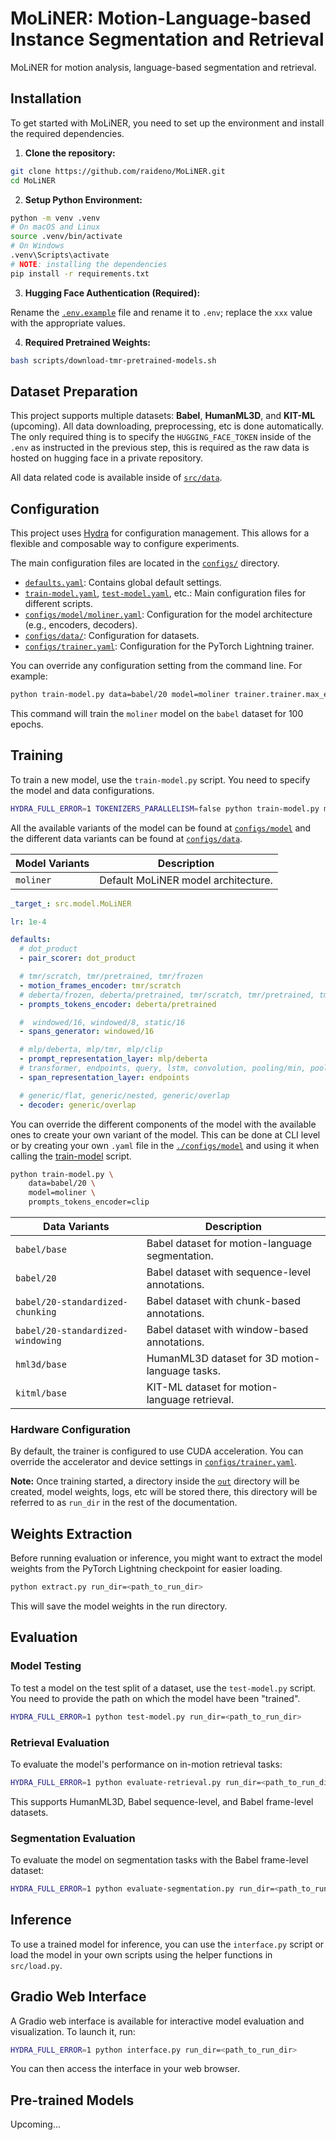 # MoLiNER: Motion-Language-based Instance Segmentation and Retrieval

MoLiNER for motion analysis, language-based segmentation and retrieval.

## Installation

To get started with MoLiNER, you need to set up the environment and install the required dependencies.

1. **Clone the repository:**

```bash
git clone https://github.com/raideno/MoLiNER.git
cd MoLiNER
```

2. **Setup Python Environment:**

```bash
python -m venv .venv
# On macOS and Linux
source .venv/bin/activate
# On Windows
.venv\Scripts\activate
# NOTE: installing the dependencies
pip install -r requirements.txt
```

3. **Hugging Face Authentication (Required):**

Rename the [`.env.example`](./.env.example) file and rename it to `.env`; replace the `xxx` value with the appropriate values.

4. **Required Pretrained Weights:**

```bash
bash scripts/download-tmr-pretrained-models.sh
```

## Dataset Preparation

This project supports multiple datasets: **Babel**, **HumanML3D**, and **KIT-ML** (upcoming). All data downloading, preprocessing, etc is done automatically. The only required thing is to specify the `HUGGING_FACE_TOKEN` inside of the `.env` as instructed in the previous step, this is required as the raw data is hosted on hugging face in a private repository.

All data related code is available inside of [`src/data`](./src/data/).

## Configuration

This project uses [Hydra](https://hydra.cc/) for configuration management. This allows for a flexible and composable way to configure experiments.

The main configuration files are located in the [`configs/`](./configs/) directory.

- [`defaults.yaml`](./configs/defaults.yaml): Contains global default settings.
- [`train-model.yaml`](./configs/train-model.yaml), [`test-model.yaml`](./configs/test-model.yaml), etc.: Main configuration files for different scripts.
- [`configs/model/moliner.yaml`](./configs/model/moliner.yaml): Configuration for the model architecture (e.g., encoders, decoders).
- [`configs/data/`](./configs/data/): Configuration for datasets.
- [`configs/trainer.yaml`](./configs/trainer.yaml): Configuration for the PyTorch Lightning trainer.

You can override any configuration setting from the command line. For example:

```bash
python train-model.py data=babel/20 model=moliner trainer.trainer.max_epochs=100
```

This command will train the `moliner` model on the `babel` dataset for 100 epochs.

## Training

To train a new model, use the `train-model.py` script. You need to specify the model and data configurations.

```bash
HYDRA_FULL_ERROR=1 TOKENIZERS_PARALLELISM=false python train-model.py model=<model_name> data=<dataset_name>
```

All the available variants of the model can be found at [`configs/model`](./configs/model/) and the different data variants can be found at [`configs/data`](./configs/data/).

| **Model Variants** | **Description**                     |
| ------------------ | ----------------------------------- |
| `moliner`          | Default MoLiNER model architecture. |

```yaml
_target_: src.model.MoLiNER

lr: 1e-4

defaults:
  # dot_product
  - pair_scorer: dot_product

  # tmr/scratch, tmr/pretrained, tmr/frozen
  - motion_frames_encoder: tmr/scratch
  # deberta/frozen, deberta/pretrained, tmr/scratch, tmr/pretrained, tmr/frozen, clip/frozen, clip/pretrained
  - prompts_tokens_encoder: deberta/pretrained

  #  windowed/16, windowed/8, static/16
  - spans_generator: windowed/16

  # mlp/deberta, mlp/tmr, mlp/clip
  - prompt_representation_layer: mlp/deberta
  # transformer, endpoints, query, lstm, convolution, pooling/min, pooling/mean, pooling/max
  - span_representation_layer: endpoints

  # generic/flat, generic/nested, generic/overlap
  - decoder: generic/overlap
```

You can override the different components of the model with the available ones to create your own variant of the model. This can be done at CLI level or by creating your own `.yaml` file in the [`./configs/model`](./configs/model/) and using it when calling the [train-model](#training) script.

```bash
python train-model.py \
    data=babel/20 \
    model=moliner \
    prompts_tokens_encoder=clip
```

| **Data Variants**                 | **Description**                                 |
| --------------------------------- | ----------------------------------------------- |
| `babel/base`                      | Babel dataset for motion-language segmentation. |
| `babel/20`                        | Babel dataset with sequence-level annotations.  |
| `babel/20-standardized-chunking`  | Babel dataset with chunk-based annotations.     |
| `babel/20-standardized-windowing` | Babel dataset with window-based annotations.    |
| `hml3d/base`                      | HumanML3D dataset for 3D motion-language tasks. |
| `kitml/base`                      | KIT-ML dataset for motion-language retrieval.   |

### Hardware Configuration

By default, the trainer is configured to use CUDA acceleration. You can override the accelerator and device settings in [`configs/trainer.yaml`](./configs/trainer.yaml).

**Note:** Once training started, a directory inside the [`out`](./out) directory will be created, model weights, logs, etc will be stored there, this directory will be referred to as `run_dir` in the rest of the documentation.

## Weights Extraction

Before running evaluation or inference, you might want to extract the model weights from the PyTorch Lightning checkpoint for easier loading.

```bash
python extract.py run_dir=<path_to_run_dir>
```

This will save the model weights in the run directory.

## Evaluation

### Model Testing

To test a model on the test split of a dataset, use the `test-model.py` script. You need to provide the path on which the model have been "trained".

```bash
HYDRA_FULL_ERROR=1 python test-model.py run_dir=<path_to_run_dir>
```

### Retrieval Evaluation

To evaluate the model's performance on in-motion retrieval tasks:

```bash
HYDRA_FULL_ERROR=1 python evaluate-retrieval.py run_dir=<path_to_run_dir>
```

This supports HumanML3D, Babel sequence-level, and Babel frame-level datasets.

### Segmentation Evaluation

To evaluate the model on segmentation tasks with the Babel frame-level dataset:

```bash
HYDRA_FULL_ERROR=1 python evaluate-segmentation.py run_dir=<path_to_run_dir>
```

## Inference

To use a trained model for inference, you can use the `interface.py` script or load the model in your own scripts using the helper functions in `src/load.py`.

## Gradio Web Interface

A Gradio web interface is available for interactive model evaluation and visualization. To launch it, run:

```bash
HYDRA_FULL_ERROR=1 python interface.py run_dir=<path_to_run_dir>
```

You can then access the interface in your web browser.

## Pre-trained Models

Upcoming...
